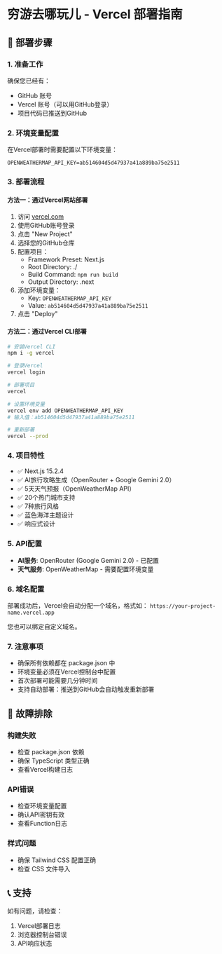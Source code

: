 # 穷游去哪玩儿 - Vercel 部署指南

## 🚀 部署步骤

### 1. 准备工作
确保您已经有：
- GitHub 账号
- Vercel 账号（可以用GitHub登录）
- 项目代码已推送到GitHub

### 2. 环境变量配置
在Vercel部署时需要配置以下环境变量：

```
OPENWEATHERMAP_API_KEY=ab514604d5d47937a41a889ba75e2511
```

### 3. 部署流程

#### 方法一：通过Vercel网站部署
1. 访问 [vercel.com](https://vercel.com)
2. 使用GitHub账号登录
3. 点击 "New Project"
4. 选择您的GitHub仓库
5. 配置项目：
   - Framework Preset: Next.js
   - Root Directory: ./
   - Build Command: `npm run build`
   - Output Directory: .next
6. 添加环境变量：
   - Key: `OPENWEATHERMAP_API_KEY`
   - Value: `ab514604d5d47937a41a889ba75e2511`
7. 点击 "Deploy"

#### 方法二：通过Vercel CLI部署
```bash
# 安装Vercel CLI
npm i -g vercel

# 登录Vercel
vercel login

# 部署项目
vercel

# 设置环境变量
vercel env add OPENWEATHERMAP_API_KEY
# 输入值：ab514604d5d47937a41a889ba75e2511

# 重新部署
vercel --prod
```

### 4. 项目特性
- ✅ Next.js 15.2.4
- ✅ AI旅行攻略生成（OpenRouter + Google Gemini 2.0）
- ✅ 5天天气预报（OpenWeatherMap API）
- ✅ 20个热门城市支持
- ✅ 7种旅行风格
- ✅ 蓝色海洋主题设计
- ✅ 响应式设计

### 5. API配置
- **AI服务**: OpenRouter (Google Gemini 2.0) - 已配置
- **天气服务**: OpenWeatherMap - 需要配置环境变量

### 6. 域名配置
部署成功后，Vercel会自动分配一个域名，格式如：
`https://your-project-name.vercel.app`

您也可以绑定自定义域名。

### 7. 注意事项
- 确保所有依赖都在 package.json 中
- 环境变量必须在Vercel控制台中配置
- 首次部署可能需要几分钟时间
- 支持自动部署：推送到GitHub会自动触发重新部署

## 🔧 故障排除

### 构建失败
- 检查 package.json 依赖
- 确保 TypeScript 类型正确
- 查看Vercel构建日志

### API错误
- 检查环境变量配置
- 确认API密钥有效
- 查看Function日志

### 样式问题
- 确保 Tailwind CSS 配置正确
- 检查 CSS 文件导入

## 📞 支持
如有问题，请检查：
1. Vercel部署日志
2. 浏览器控制台错误
3. API响应状态 